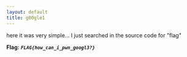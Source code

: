 ```yaml
---
layout: default
title: g00gle1
---
```




here it was very simple... I just searched in the source code for "flag"


**Flag:** ***`FLAG{how_can_i_pwn_googl3?}`*** 
